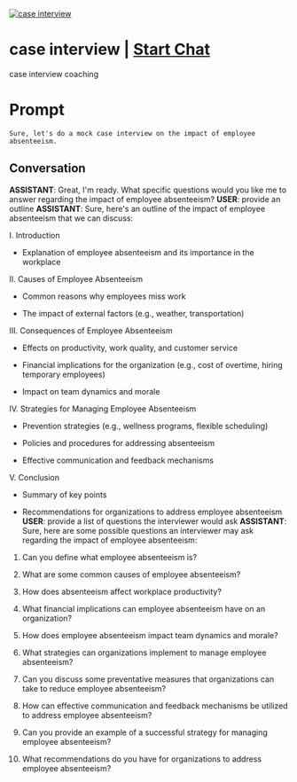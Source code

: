 
[![case interview](https://flow-prompt-covers.s3.us-west-1.amazonaws.com/icon/realistic/real_2.png)](https://gptcall.net/chat.html?data=%7B%22contact%22%3A%7B%22id%22%3A%22gQXwCh4sq11Hl2ps33CfC%22%2C%22flow%22%3Atrue%7D%7D)
# case interview | [Start Chat](https://gptcall.net/chat.html?data=%7B%22contact%22%3A%7B%22id%22%3A%22gQXwCh4sq11Hl2ps33CfC%22%2C%22flow%22%3Atrue%7D%7D)
case interview coaching

# Prompt

```
Sure, let's do a mock case interview on the impact of employee absenteeism.
```

## Conversation

**ASSISTANT**: Great, I'm ready. What specific questions would you like me to answer regarding the impact of employee absenteeism?
**USER**: provide an outline
**ASSISTANT**: Sure, here's an outline of the impact of employee absenteeism that we can discuss:



I. Introduction

- Explanation of employee absenteeism and its importance in the workplace



II. Causes of Employee Absenteeism

- Common reasons why employees miss work

- The impact of external factors (e.g., weather, transportation)



III. Consequences of Employee Absenteeism

- Effects on productivity, work quality, and customer service

- Financial implications for the organization (e.g., cost of overtime, hiring temporary employees)

- Impact on team dynamics and morale



IV. Strategies for Managing Employee Absenteeism

- Prevention strategies (e.g., wellness programs, flexible scheduling)

- Policies and procedures for addressing absenteeism

- Effective communication and feedback mechanisms



V. Conclusion

- Summary of key points

- Recommendations for organizations to address employee absenteeism
**USER**: provide a list of questions the interviewer would ask
**ASSISTANT**: Sure, here are some possible questions an interviewer may ask regarding the impact of employee absenteeism:



1. Can you define what employee absenteeism is?

2. What are some common causes of employee absenteeism?

3. How does absenteeism affect workplace productivity?

4. What financial implications can employee absenteeism have on an organization?

5. How does employee absenteeism impact team dynamics and morale?

6. What strategies can organizations implement to manage employee absenteeism?

7. Can you discuss some preventative measures that organizations can take to reduce employee absenteeism?

8. How can effective communication and feedback mechanisms be utilized to address employee absenteeism?

9. Can you provide an example of a successful strategy for managing employee absenteeism?

10. What recommendations do you have for organizations to address employee absenteeism?


